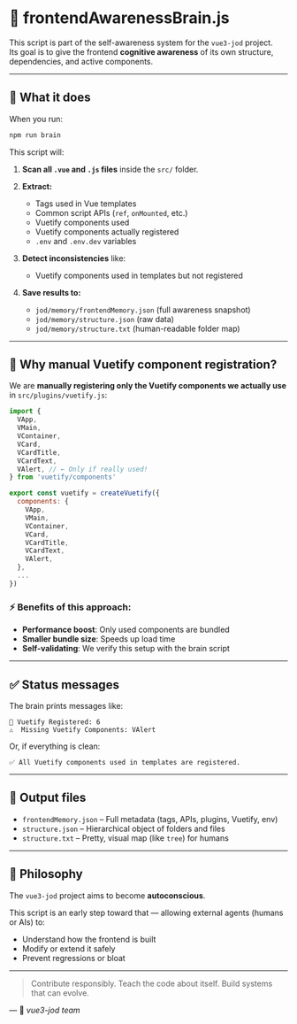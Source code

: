 # 🧠 frontendAwarenessBrain.js

This script is part of the self-awareness system for the `vue3-jod` project.  
Its goal is to give the frontend **cognitive awareness** of its own structure, dependencies, and active components.

---

## 🧩 What it does

When you run:

```bash
npm run brain
````

This script will:

1. **Scan all `.vue` and `.js` files** inside the `src/` folder.
2. **Extract:**

   * Tags used in Vue templates
   * Common script APIs (`ref`, `onMounted`, etc.)
   * Vuetify components used
   * Vuetify components actually registered
   * `.env` and `.env.dev` variables
3. **Detect inconsistencies** like:

   * Vuetify components used in templates but not registered
4. **Save results to:**

   * `jod/memory/frontendMemory.json` (full awareness snapshot)
   * `jod/memory/structure.json` (raw data)
   * `jod/memory/structure.txt` (human-readable folder map)

---

## 🎨 Why manual Vuetify component registration?

We are **manually registering only the Vuetify components we actually use** in `src/plugins/vuetify.js`:

```js
import {
  VApp,
  VMain,
  VContainer,
  VCard,
  VCardTitle,
  VCardText,
  VAlert, // ← Only if really used!
} from 'vuetify/components'

export const vuetify = createVuetify({
  components: {
    VApp,
    VMain,
    VContainer,
    VCard,
    VCardTitle,
    VCardText,
    VAlert,
  },
  ...
})
```

### ⚡ Benefits of this approach:

* **Performance boost**: Only used components are bundled
* **Smaller bundle size**: Speeds up load time
* **Self-validating**: We verify this setup with the brain script

---

## ✅ Status messages

The brain prints messages like:

```
🎨 Vuetify Registered: 6
⚠️  Missing Vuetify Components: VAlert
```

Or, if everything is clean:

```
✅ All Vuetify components used in templates are registered.
```

---

## 📁 Output files

* `frontendMemory.json` – Full metadata (tags, APIs, plugins, Vuetify, env)
* `structure.json` – Hierarchical object of folders and files
* `structure.txt` – Pretty, visual map (like `tree`) for humans

---

## 🧠 Philosophy

The `vue3-jod` project aims to become **autoconscious**.

This script is an early step toward that — allowing external agents (humans or AIs) to:

* Understand how the frontend is built
* Modify or extend it safely
* Prevent regressions or bloat

---

> Contribute responsibly.
> Teach the code about itself.
> Build systems that can evolve.

—
🧬 *vue3-jod team*
